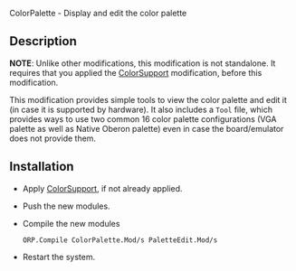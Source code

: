ColorPalette - Display and edit the color palette

Description
-----------

**NOTE**: Unlike other modifications, this modification is not standalone. It requires that
you applied the [ColorSupport](../ColorSupport/README.md) modification,
before this modification.

This modification provides simple tools to view the color palette and edit it (in 
case it is supported by hardware). It also includes a `Tool` file, which provides ways
to use two common 16 color palette configurations (VGA palette as well as Native Oberon
palette) even in case the board/emulator does not provide them.

Installation
------------

- Apply [ColorSupport](../ColorSupport/README.md), if not already applied.

- Push the new modules.

- Compile the new modules

      ORP.Compile ColorPalette.Mod/s PaletteEdit.Mod/s

- Restart the system.
